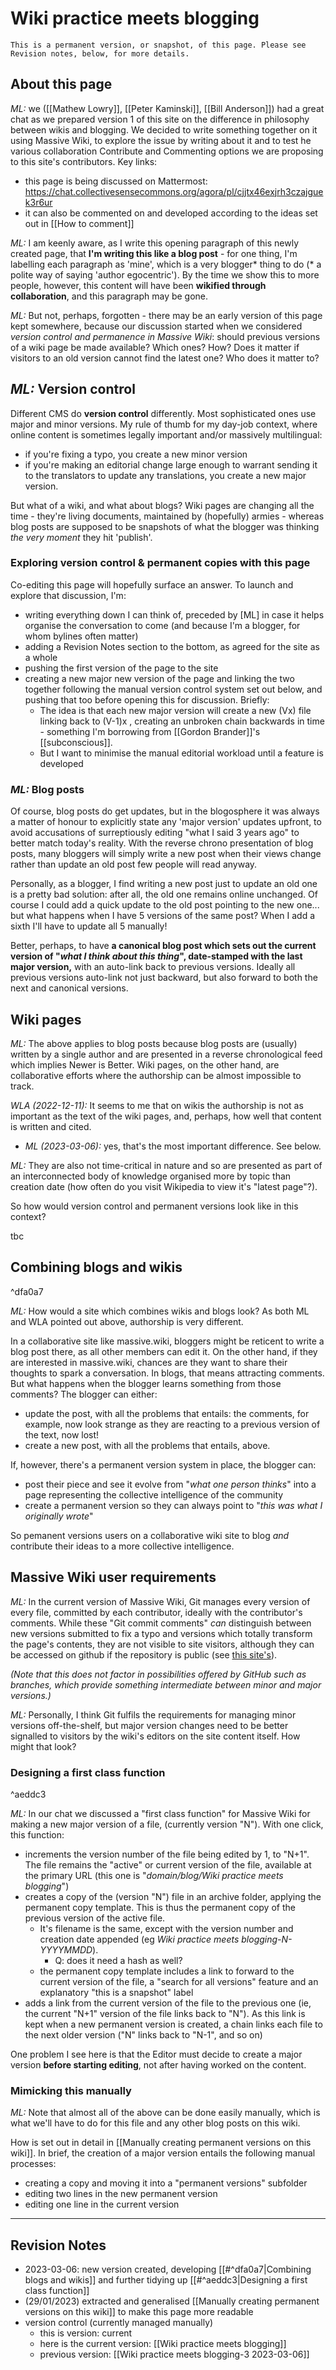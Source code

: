 # Wiki practice meets blogging

`This is a permanent version, or snapshot, of this page. Please see Revision notes, below, for more details.`

## About this page

*ML:* we ([[Mathew Lowry]],  [[Peter Kaminski]], [[Bill Anderson]])  had a great chat as we prepared version 1 of this site on the difference in philosophy between wikis and blogging. We decided to write something together on it using Massive Wiki, to explore the issue by writing about it and to test he various collaboration Contribute and Commenting options we are proposing to this site's contributors. Key links:

* this page is being discussed on Mattermost: https://chat.collectivesensecommons.org/agora/pl/cjjtx46exjrh3czajguek3r6ur
* it can also be commented on and developed according to the ideas set out in [[How to comment]]

*ML:* I am keenly aware, as I write this opening paragraph of this newly created page, that **I'm writing this like a blog post** -  for one thing, I'm labelling each paragraph as 'mine', which is a very blogger* thing to do (* a polite way of saying 'author egocentric'). By the time we show this to more people, however, this content will have been **wikified through collaboration**, and this paragraph may be gone. 

*ML:* But not, perhaps, forgotten - there may be an early version of this page kept somewhere, because our discussion started when we considered *version control and permanence in Massive Wiki*: should previous versions of a wiki page be made available? Which ones? How? Does it matter if visitors to an old version cannot find the latest one? Who does it matter to?

## *ML:* Version control

Different CMS do **version control** differently. Most sophisticated ones use major and minor versions. My rule of thumb for my day-job context, where online content is sometimes legally important and/or massively multilingual:

* if you're fixing a typo, you create a new minor version
* if you're making an editorial change large enough to warrant sending it to the translators to update any translations, you create a new major version.

But what of a wiki, and what about blogs? Wiki pages are changing all the time - they're living documents, maintained by (hopefully) armies - whereas blog posts are supposed to be snapshots of what the blogger was thinking *the very moment* they hit 'publish'. 

### Exploring version control & permanent copies with this page

Co-editing this page will hopefully surface an answer. To launch and explore that discussion, I'm:

* writing everything down I can think of, preceded by [ML] in case it helps organise the conversation to come (and because I'm a blogger, for whom bylines often matter)
* adding a Revision Notes section to the bottom, as agreed for the site as a whole
* pushing the first version of the page to the site
* creating a new major new version of the page and linking the two together following the manual version control system set out below, and pushing that too before opening this for discussion. Briefly:
	* The idea is that each new major version will create a new (Vx) file linking back to (V-1)x , creating an unbroken chain backwards in time - something I'm borrowing from [[Gordon Brander]]'s [[subconscious]].
	* But I want to minimise the manual editorial workload until a feature is developed


### *ML:* Blog posts

Of course, blog posts do get updates, but in the blogosphere it was always a matter of honour to explicitly state any 'major version' updates upfront, to avoid accusations of  surreptiously editing "what I said 3 years ago" to better match today's reality. With the reverse chrono presentation of blog posts, many bloggers will simply write a new post when their views change rather than update an old post few people will read anyway.

Personally, as a blogger, I find writing a new post just to update an old one is a pretty bad solution: after all, the old one remains online unchanged. Of course I could add a quick update to the old post pointing to the new one... but what happens when I have 5 versions of the same post? When I add a sixth I'll have to update all 5 manually!

Better, perhaps, to have **a canonical blog post which sets out the current version of "*what I think about this thing*", date-stamped with the last major version,** with an auto-link back to previous versions. Ideally all previous versions auto-link not just backward, but also forward to both the next and canonical versions. 

## Wiki pages

*ML:* The above applies to blog posts because blog posts are (usually) written by a single author and are presented in a reverse chronological feed which implies Newer is Better. Wiki pages, on the other hand, are collaborative efforts where the authorship can be almost impossible to track. 

*WLA (2022-12-11):* It seems to me that on wikis the authorship is not as important as the text of the wiki pages, and, perhaps, how well that content is written and cited.

* *ML (2023-03-06):* yes, that's the most important difference. See below.

*ML:* They are also not time-critical in nature and so are presented as part of an interconnected body of knowledge organised more by topic than creation date (how often do you visit Wikipedia to view it's "latest page"?). 

So how would version control and permanent versions look like in this context?

tbc

## Combining blogs and wikis

^dfa0a7

*ML:*  How would a site which combines wikis and blogs look? As both ML and WLA pointed out above, authorship is very different. 

In a collaborative site like massive.wiki, bloggers might be reticent to write a blog post there, as all other members can edit it. On the other hand, if they are interested in massive.wiki, chances are they want to share their thoughts to spark a conversation. In blogs, that means attracting comments. But what happens when the blogger learns something from those comments? The blogger can either:

* update the post, with all the problems that entails: the comments, for example, now look strange as they are reacting to a previous version of the text, now lost! 
* create a new post, with all the problems that entails, above.

If, however, there's a permanent version system in place, the blogger can:

* post their piece and see it evolve from "*what one person thinks*" into a page representing the collective intelligence of the community
* create a permanent version so they can always point to "*this was what I originally wrote*"

So pemanent versions users on a collaborative wiki site to blog *and* contribute their ideas to a more collective intelligence.

## Massive Wiki user requirements

*ML:*  In the current version of Massive Wiki, Git manages every version of every file, committed by each contributor, ideally with the contributor's comments. While these "Git commit comments" *can* distinguish between new versions submitted to fix a typo and versions which totally transform the page's contents, they are not visible to site visitors, although they can be accessed on github if the repository is public (see [this site's](https://github.com/Fellowship-of-the-Link/TfT-test1/commits/main)). 

*(Note that this does not factor in possibilities offered by GitHub such as branches, which provide something intermediate between minor and major versions.)*

*ML:*  Personally, I think Git fulfils the requirements for managing minor versions off-the-shelf, but major version changes need to be better signalled to visitors by the wiki's editors on the site content itself. How might that look? 

### Designing a first class function

^aeddc3

*ML:* In our chat we discussed a "first class function" for Massive Wiki for making a new major version of a file, (currently version "N"). With one click, this function:

* increments the version number of the file being edited by 1, to "N+1". The file remains the "active" or current version of the file, available at the primary URL (this one is "*domain/blog/Wiki practice meets blogging*") 
* creates a copy of the (version "N") file in an archive folder, applying the permanent copy template. This is thus the permanent copy of the previous version of the active file. 
	* It's filename is the same, except with the version number and creation date appended (eg *Wiki practice meets blogging-N-YYYYMMDD*).
		* Q: does it need a hash as well?
	* the permanent copy template includes a link to forward to the current version of the file, a "search for all versions" feature and an explanatory "this is a snapshot" label 
* adds a link from the current version of the file to the previous one (ie, the current "N+1" version of the file links back to "N"). As this link is kept when a new permanent version is created, a chain links each file to the next older version ("N" links back to "N-1", and so on)

One problem I see here is that the Editor must decide to create a major version **before starting editing**, not after having worked on the content.

### Mimicking this manually

*ML:* Note that almost all of the above can be done easily manually, which is what we'll have to do for this file and any other blog posts on this wiki. 

How is set out in detail in [[Manually creating permanent versions on this wiki]]. In brief, the creation of a major version entails the following manual processes:

* creating a copy and moving it into a "permanent versions" subfolder
* editing two lines in the new permanent version
* editing one line in the current version


---

## Revision Notes

* 2023-03-06: new version created, developing [[#^dfa0a7|Combining blogs and wikis]] and further tidying up [[#^aeddc3|Designing a first class function]] 
* (29/01/2023) extracted and generalised [[Manually creating permanent versions on this wiki]] to make this page more readable
* version control (currently managed manually) 
	* this is version: current
	* here is the current version: [[Wiki practice meets blogging]]
	* previous version:  [[Wiki practice meets blogging-3 2023-03-06]]

